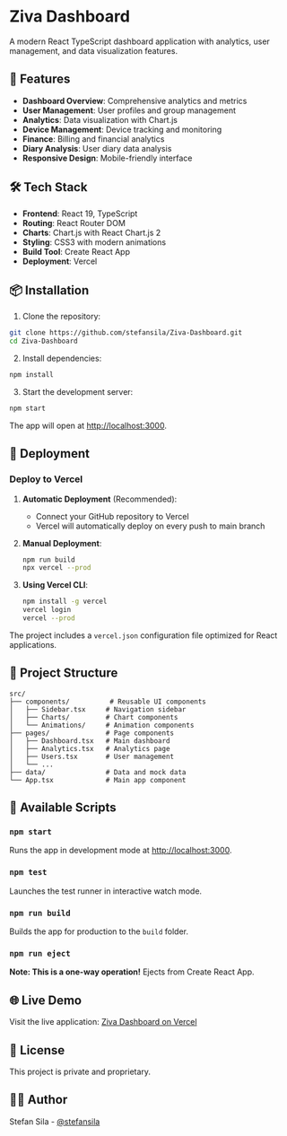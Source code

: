 # Ziva Dashboard

A modern React TypeScript dashboard application with analytics, user management, and data visualization features.

## 🚀 Features

- **Dashboard Overview**: Comprehensive analytics and metrics
- **User Management**: User profiles and group management
- **Analytics**: Data visualization with Chart.js
- **Device Management**: Device tracking and monitoring
- **Finance**: Billing and financial analytics
- **Diary Analysis**: User diary data analysis
- **Responsive Design**: Mobile-friendly interface

## 🛠️ Tech Stack

- **Frontend**: React 19, TypeScript
- **Routing**: React Router DOM
- **Charts**: Chart.js with React Chart.js 2
- **Styling**: CSS3 with modern animations
- **Build Tool**: Create React App
- **Deployment**: Vercel

## 📦 Installation

1. Clone the repository:
```bash
git clone https://github.com/stefansila/Ziva-Dashboard.git
cd Ziva-Dashboard
```

2. Install dependencies:
```bash
npm install
```

3. Start the development server:
```bash
npm start
```

The app will open at [http://localhost:3000](http://localhost:3000).

## 🚀 Deployment

### Deploy to Vercel

1. **Automatic Deployment** (Recommended):
   - Connect your GitHub repository to Vercel
   - Vercel will automatically deploy on every push to main branch

2. **Manual Deployment**:
   ```bash
   npm run build
   npx vercel --prod
   ```

3. **Using Vercel CLI**:
   ```bash
   npm install -g vercel
   vercel login
   vercel --prod
   ```

The project includes a `vercel.json` configuration file optimized for React applications.

## 📁 Project Structure

```
src/
├── components/          # Reusable UI components
│   ├── Sidebar.tsx     # Navigation sidebar
│   ├── Charts/         # Chart components
│   └── Animations/     # Animation components
├── pages/              # Page components
│   ├── Dashboard.tsx   # Main dashboard
│   ├── Analytics.tsx   # Analytics page
│   ├── Users.tsx       # User management
│   └── ...
├── data/               # Data and mock data
└── App.tsx             # Main app component
```

## 🎯 Available Scripts

### `npm start`
Runs the app in development mode at [http://localhost:3000](http://localhost:3000).

### `npm test`
Launches the test runner in interactive watch mode.

### `npm run build`
Builds the app for production to the `build` folder.

### `npm run eject`
**Note: This is a one-way operation!** Ejects from Create React App.

## 🌐 Live Demo

Visit the live application: [Ziva Dashboard on Vercel](https://ziva-dashboard.vercel.app)

## 📄 License

This project is private and proprietary.

## 👨‍💻 Author

Stefan Sila - [@stefansila](https://github.com/stefansila)
